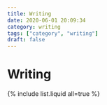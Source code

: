 ```yaml
---
title: Writing
date: 2020-06-01 20:09:34
category: writing
tags: ["category", "writing"]
draft: false
---
```


# Writing

{% include list.liquid all=true %}